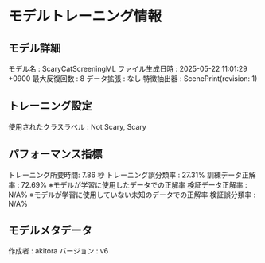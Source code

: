 # モデルトレーニング情報

## モデル詳細
モデル名           : ScaryCatScreeningML
ファイル生成日時   : 2025-05-22 11:01:29 +0900
最大反復回数     : 8
データ拡張       : なし
特徴抽出器       : ScenePrint(revision: 1)

## トレーニング設定
使用されたクラスラベル : Not Scary, Scary

## パフォーマンス指標
トレーニング所要時間: 7.86 秒
トレーニング誤分類率 : 27.31%
訓練データ正解率 : 72.69% ※モデルが学習に使用したデータでの正解率
検証データ正解率 : N/A% ※モデルが学習に使用していない未知のデータでの正解率
検証誤分類率       : N/A%

## モデルメタデータ
作成者            : akitora
バージョン          : v6